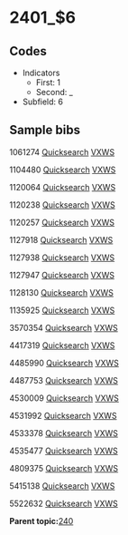 # 2401\_$6

## Codes

-   Indicators
    -   First: 1
    -   Second: \_
-   Subfield: 6

## Sample bibs

1061274 [Quicksearch](https://search.library.yale.edu/catalog/1061274) [VXWS](http://prodorbis.library.yale.edu:7014/vxws/GetHoldingsService?bibId=1061274)

1104480 [Quicksearch](https://search.library.yale.edu/catalog/1104480) [VXWS](http://prodorbis.library.yale.edu:7014/vxws/GetHoldingsService?bibId=1104480)

1120064 [Quicksearch](https://search.library.yale.edu/catalog/1120064) [VXWS](http://prodorbis.library.yale.edu:7014/vxws/GetHoldingsService?bibId=1120064)

1120238 [Quicksearch](https://search.library.yale.edu/catalog/1120238) [VXWS](http://prodorbis.library.yale.edu:7014/vxws/GetHoldingsService?bibId=1120238)

1120257 [Quicksearch](https://search.library.yale.edu/catalog/1120257) [VXWS](http://prodorbis.library.yale.edu:7014/vxws/GetHoldingsService?bibId=1120257)

1127918 [Quicksearch](https://search.library.yale.edu/catalog/1127918) [VXWS](http://prodorbis.library.yale.edu:7014/vxws/GetHoldingsService?bibId=1127918)

1127938 [Quicksearch](https://search.library.yale.edu/catalog/1127938) [VXWS](http://prodorbis.library.yale.edu:7014/vxws/GetHoldingsService?bibId=1127938)

1127947 [Quicksearch](https://search.library.yale.edu/catalog/1127947) [VXWS](http://prodorbis.library.yale.edu:7014/vxws/GetHoldingsService?bibId=1127947)

1128130 [Quicksearch](https://search.library.yale.edu/catalog/1128130) [VXWS](http://prodorbis.library.yale.edu:7014/vxws/GetHoldingsService?bibId=1128130)

1135925 [Quicksearch](https://search.library.yale.edu/catalog/1135925) [VXWS](http://prodorbis.library.yale.edu:7014/vxws/GetHoldingsService?bibId=1135925)

3570354 [Quicksearch](https://search.library.yale.edu/catalog/3570354) [VXWS](http://prodorbis.library.yale.edu:7014/vxws/GetHoldingsService?bibId=3570354)

4417319 [Quicksearch](https://search.library.yale.edu/catalog/4417319) [VXWS](http://prodorbis.library.yale.edu:7014/vxws/GetHoldingsService?bibId=4417319)

4485990 [Quicksearch](https://search.library.yale.edu/catalog/4485990) [VXWS](http://prodorbis.library.yale.edu:7014/vxws/GetHoldingsService?bibId=4485990)

4487753 [Quicksearch](https://search.library.yale.edu/catalog/4487753) [VXWS](http://prodorbis.library.yale.edu:7014/vxws/GetHoldingsService?bibId=4487753)

4530009 [Quicksearch](https://search.library.yale.edu/catalog/4530009) [VXWS](http://prodorbis.library.yale.edu:7014/vxws/GetHoldingsService?bibId=4530009)

4531992 [Quicksearch](https://search.library.yale.edu/catalog/4531992) [VXWS](http://prodorbis.library.yale.edu:7014/vxws/GetHoldingsService?bibId=4531992)

4533378 [Quicksearch](https://search.library.yale.edu/catalog/4533378) [VXWS](http://prodorbis.library.yale.edu:7014/vxws/GetHoldingsService?bibId=4533378)

4535477 [Quicksearch](https://search.library.yale.edu/catalog/4535477) [VXWS](http://prodorbis.library.yale.edu:7014/vxws/GetHoldingsService?bibId=4535477)

4809375 [Quicksearch](https://search.library.yale.edu/catalog/4809375) [VXWS](http://prodorbis.library.yale.edu:7014/vxws/GetHoldingsService?bibId=4809375)

5415138 [Quicksearch](https://search.library.yale.edu/catalog/5415138) [VXWS](http://prodorbis.library.yale.edu:7014/vxws/GetHoldingsService?bibId=5415138)

5522632 [Quicksearch](https://search.library.yale.edu/catalog/5522632) [VXWS](http://prodorbis.library.yale.edu:7014/vxws/GetHoldingsService?bibId=5522632)

**Parent topic:**[240](../../tags/240/240.md)


